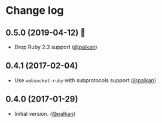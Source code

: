 # Change log

## 0.5.0 (2019-04-12) 🚀

- Drop Ruby 2.3 support ([@palkan][])

## 0.4.1 (2017-02-04)

- Use `websocket-ruby` with subprotocols support ([@palkan][])

## 0.4.0 (2017-01-29)

- Initial version. ([@palkan][])

[@palkan]: https://github.com/palkan
